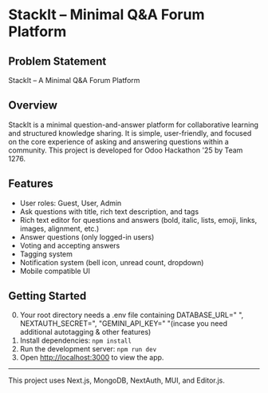# StackIt – Minimal Q&A Forum Platform
## Problem Statement 

StackIt – A Minimal Q&A Forum Platform

## Overview

StackIt is a minimal question-and-answer platform for collaborative learning and structured knowledge sharing. It is simple, user-friendly, and focused on the core experience of asking and answering questions within a community. This project is developed for Odoo Hackathon '25 by Team 1276.

## Features

- User roles: Guest, User, Admin
- Ask questions with title, rich text description, and tags
- Rich text editor for questions and answers (bold, italic, lists, emoji, links, images, alignment, etc.)
- Answer questions (only logged-in users)
- Voting and accepting answers
- Tagging system
- Notification system (bell icon, unread count, dropdown)
- Mobile compatible UI



## Getting Started
0. Your root directory needs a .env file containing DATABASE_URL=" ", NEXTAUTH_SECRET=", "GEMINI_API_KEY=" "(incase you need additional autotagging & other features)
1. Install dependencies: `npm install`
2. Run the development server: `npm run dev`
3. Open [http://localhost:3000](http://localhost:3000) to view the app.

---

This project uses Next.js, MongoDB, NextAuth, MUI, and Editor.js.

